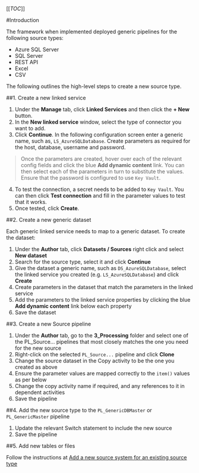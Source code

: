 [[_TOC_]]

#Introduction

The framework when implemented deployed generic pipelines for the following source types:

- Azure SQL Server
- SQL Server
- REST API
- Excel
- CSV

The following outlines the high-level steps to create a new source type.


##1. Create a new linked service

1. Under the **Manage** tab, click **Linked Services** and then click the **+ New** button. 
2. In the **New linked service** window, select the type of connector you want to add. 
3. Click **Continue**. In the following configuration screen enter a generic name, such as, `LS_AzureSQLDatabase`. Create parameters as required for the host, database, username and password. 

>Once the parameters are created, hover over each of the relevant config fields and click the blue **Add dynamic content** link. You can then select each of the parameters in turn to substitute the values. Ensure that the password is configured to use `Key Vault`.

4. To test the connection, a secret needs to be added to `Key Vault`. You can then click **Test connection** and fill in the parameter values to test that it works. 
5. Once tested, click **Create**.

##2. Create a new generic dataset

Each generic linked service needs to map to a generic dataset. To create the dataset:

1. Under the **Author** tab, click **Datasets / Sources** right click and select **New dataset**
2. Search for the source type, select it and click **Continue**
3. Give the dataset a generic name, such as `DS_AzureSQLDatabase`, select the linked service you created (e.g. `LS_AzureSQLDatabase`) and click **Create**
4. Create parameters in the dataset that match the parameters in the linked service
5. Add the parameters to the linked service properties by clicking the blue **Add dynamic content** link below each property
6. Save the dataset

##3. Create a new Source pipeline

1. Under the **Author** tab, go to the **3_Processing** folder and select one of the PL_Source... pipelines that most closely matches the one you need for the new source
2. Right-click on the selected `PL_Source...` pipeline and click **Clone**
3. Change the source dataset in the Copy activity to be the one you created as above
4. Ensure the parameter values are mapped correctly to the `item()` values as per below
5. Change the copy activity name if required, and any references to it in dependent activities
6. Save the pipeline

##4. Add the new source type to the `PL_GenericDBMaster` or `PL_GenericMaster` pipeline

1. Update the relevant Switch statement to include the new source
2. Save the pipeline

##5. Add new tables or files

Follow the instructions at [Add a new source system for an existing source type](/Maintain-Configuration/Add-a-new-source-system-for-an-existing-source-type)
